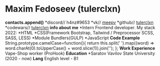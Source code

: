 # Maxim Fedoseev (tulerclxn)
**contacts.append()**
*discord// h4nz#9653
*vk// [meepv](https://vk.com/meepv)
*github// [tulerclxn](https://github.com/tulerclxn)
*codewars// [tulerclxn](https://www.codewars.com/users/tulerclxn)
**info about me**
*Intern Frontend developer. My stack 2022: 
    *HTML
    *CSS(Framework Bootstrap, Tailwind / Preprocessor SCSS, SASS, LESS)
    *Module Bundlers(GULP)
    *JavaScript
**Code Example**
String.prototype.camelCase=function(){
    return this.split(' ').map((word) => word.charAt(0).toUpperCase() + word.slice(1)).join('');
}; 
**Work Experience**
Vape-Shop worker (ProHook)
**Education**
*Saratov Vavilov State University (2020 - now)
**Lang**
English level - B1